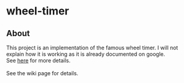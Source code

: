 # wheel-timer
## About
This project is an implementation of the famous wheel timer. I will not explain how it is working as it is already documented on google.<BR>
See [here](http://lwn.net/Articles/156329/) for more details.<BR>
<BR>
See the wiki page for details.<BR>

